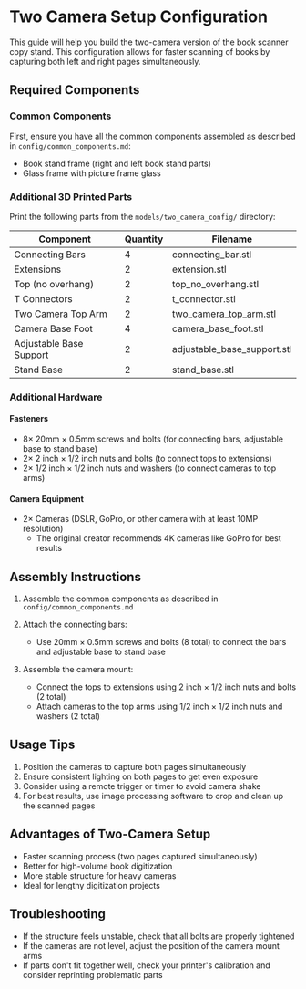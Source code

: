 # Two Camera Setup Configuration

This guide will help you build the two-camera version of the book scanner copy stand. This configuration allows for faster scanning of books by capturing both left and right pages simultaneously.

## Required Components

### Common Components
First, ensure you have all the common components assembled as described in `config/common_components.md`:
- Book stand frame (right and left book stand parts)
- Glass frame with picture frame glass

### Additional 3D Printed Parts

Print the following parts from the `models/two_camera_config/` directory:

| Component | Quantity | Filename |
|-----------|----------|----------|
| Connecting Bars | 4 | connecting_bar.stl |
| Extensions | 2 | extension.stl |
| Top (no overhang) | 2 | top_no_overhang.stl |
| T Connectors | 2 | t_connector.stl |
| Two Camera Top Arm | 2 | two_camera_top_arm.stl |
| Camera Base Foot | 4 | camera_base_foot.stl |
| Adjustable Base Support | 2 | adjustable_base_support.stl |
| Stand Base | 2 | stand_base.stl |

### Additional Hardware

#### Fasteners
- 8× 20mm × 0.5mm screws and bolts (for connecting bars, adjustable base to stand base)
- 2× 2 inch × 1/2 inch nuts and bolts (to connect tops to extensions)
- 2× 1/2 inch × 1/2 inch nuts and washers (to connect cameras to top arms)

#### Camera Equipment
- 2× Cameras (DSLR, GoPro, or other camera with at least 10MP resolution)
  - The original creator recommends 4K cameras like GoPro for best results

## Assembly Instructions

1. Assemble the common components as described in `config/common_components.md`

2. Attach the connecting bars:
   - Use 20mm × 0.5mm screws and bolts (8 total) to connect the bars and adjustable base to stand base

3. Assemble the camera mount:
   - Connect the tops to extensions using 2 inch × 1/2 inch nuts and bolts (2 total)
   - Attach cameras to the top arms using 1/2 inch × 1/2 inch nuts and washers (2 total)

## Usage Tips

1. Position the cameras to capture both pages simultaneously
2. Ensure consistent lighting on both pages to get even exposure
3. Consider using a remote trigger or timer to avoid camera shake
4. For best results, use image processing software to crop and clean up the scanned pages

## Advantages of Two-Camera Setup

- Faster scanning process (two pages captured simultaneously)
- Better for high-volume book digitization
- More stable structure for heavy cameras
- Ideal for lengthy digitization projects

## Troubleshooting

- If the structure feels unstable, check that all bolts are properly tightened
- If the cameras are not level, adjust the position of the camera mount arms
- If parts don't fit together well, check your printer's calibration and consider reprinting problematic parts